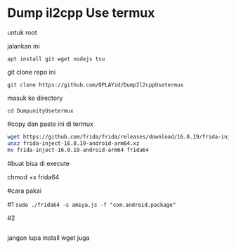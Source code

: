 # Dump il2cpp Use termux 

untuk root 

jalankan ini 

```apt update && apt upgrade
apt install git wget nodejs tsu 
```

git clone repo ini 
```
git clone https://github.com/QPLAYid/DumpIl2cppUsetermux
``` 
masuk ke directory 
```
cd DumpunityUsetermux 
```

#copy dan paste ini di termux 


```bash
wget https://github.com/frida/frida/releases/download/16.0.19/frida-inject-16.0.19-android-arm64.xz
unxz frida-inject-16.0.19-android-arm64.xz
mv frida-inject-16.0.19-android-arm64 frida64
```

#buat bisa di execute 

chmod +x frida64



#cara pakai 

#1 
```sudo ./frida64 -s amiya.js -f "com.android.package" ```



#2 
``` sudo ./frida64 -s amiya.js -p 30347

``` 
jangan lupa install wget juga

















